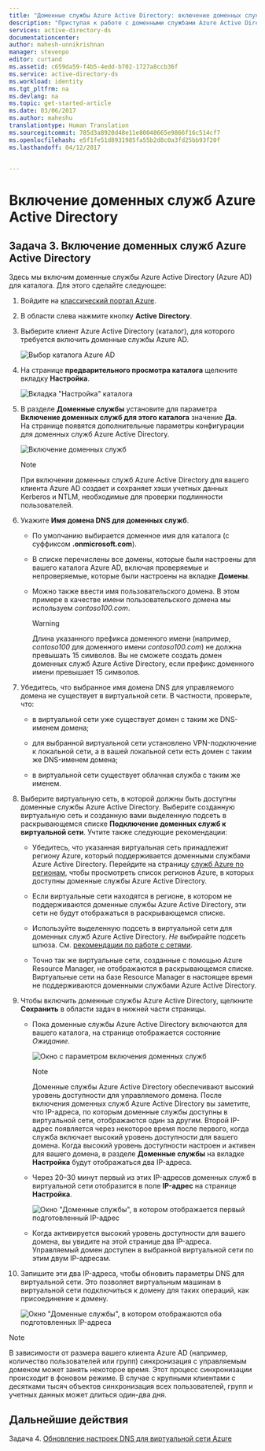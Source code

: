 ```yaml
---
title: "Доменные службы Azure Active Directory: включение доменных служб Azure Active Directory | Документация Майкрософт"
description: "Приступая к работе с доменными службами Azure Active Directory"
services: active-directory-ds
documentationcenter: 
author: mahesh-unnikrishnan
manager: stevenpo
editor: curtand
ms.assetid: c659da59-f4b5-4edd-b702-1727a8ccb36f
ms.service: active-directory-ds
ms.workload: identity
ms.tgt_pltfrm: na
ms.devlang: na
ms.topic: get-started-article
ms.date: 03/06/2017
ms.author: maheshu
translationtype: Human Translation
ms.sourcegitcommit: 785d3a8920d48e11e80048665e9866f16c514cf7
ms.openlocfilehash: e5f1fe51d8931985fa55b2d8c0a3fd25bb93f20f
ms.lasthandoff: 04/12/2017


---
```

# <a name="enable-azure-active-directory-domain-services"></a>Включение доменных служб Azure Active Directory
## <a name="task-3-enable-azure-active-directory-domain-services"></a>Задача 3. Включение доменных служб Azure Active Directory
Здесь мы включим доменные службы Azure Active Directory (Azure AD) для каталога. Для этого сделайте следующее:

1. Войдите на [классический портал Azure](https://manage.windowsazure.com).
2. В области слева нажмите кнопку **Active Directory**.
3. Выберите клиент Azure Active Directory (каталог), для которого требуется включить доменные службы Azure AD.

    ![Выбор каталога Azure AD](./media/active-directory-domain-services-getting-started/select-aad-directory.png)
4. На странице **предварительного просмотра каталога** щелкните вкладку **Настройка**.

    ![Вкладка "Настройка" каталога](./media/active-directory-domain-services-getting-started/configure-tab.png)
5. В разделе **Доменные службы** установите для параметра **Включение доменных служб для этого каталога** значение **Да**.  
    На странице появятся дополнительные параметры конфигурации для доменных служб Azure Active Directory.

    ![Включение доменных служб](./media/active-directory-domain-services-getting-started/enable-domain-services.png)

   > [!NOTE]
   > При включении доменных служб Azure Active Directory для вашего клиента Azure AD создает и сохраняет хэши учетных данных Kerberos и NTLM, необходимые для проверки подлинности пользователей.
   >
   >
6. Укажите **Имя домена DNS для доменных служб**.

   * По умолчанию выбирается доменное имя для каталога (с суффиксом **.onmicrosoft.com**).

   * В списке перечислены все домены, которые были настроены для вашего каталога Azure AD, включая проверяемые и непроверяемые, которые были настроены на вкладке **Домены**.

   * Можно также ввести имя пользовательского домена. В этом примере в качестве имени пользовательского домена мы используем *contoso100.com*.

     > [!WARNING]
     > Длина указанного префикса доменного имени (например, *contoso100* для доменного имени *contoso100.com*) не должна превышать 15 символов. Вы не сможете создать домен доменных служб Azure Active Directory, если префикс доменного имени превышает 15 символов.
     >
     >
7. Убедитесь, что выбранное имя домена DNS для управляемого домена не существует в виртуальной сети. В частности, проверьте, что:

   * в виртуальной сети уже существует домен с таким же DNS-именем домена;

   * для выбранной виртуальной сети установлено VPN-подключение к локальной сети, а в вашей локальной сети есть домен с таким же DNS-именем домена;

   * в виртуальной сети существует облачная служба с таким же именем.
8. Выберите виртуальную сеть, в которой должны быть доступны доменные службы Azure Active Directory. Выберите созданную виртуальную сеть и созданную вами выделенную подсеть в раскрывающемся списке **Подключение доменных служб к виртуальной сети**. Учтите также следующие рекомендации:

   * Убедитесь, что указанная виртуальная сеть принадлежит региону Azure, который поддерживается доменными службами Azure Active Directory. Перейдите на страницу [служб Azure по регионам](https://azure.microsoft.com/regions/#services/), чтобы просмотреть список регионов Azure, в которых доступны доменные службы Azure Active Directory.

   * Если виртуальные сети находятся в регионе, в котором не поддерживаются доменные службы Azure Active Directory, эти сети не будут отображаться в раскрывающемся списке.

   * Используйте выделенную подсеть в виртуальной сети для доменных служб Azure Active Directory. *Не* выбирайте подсеть шлюза. См. [рекомендации по работе с сетями](active-directory-ds-networking.md).

   * Точно так же виртуальные сети, созданные с помощью Azure Resource Manager, не отображаются в раскрывающемся списке. Виртуальные сети на базе Resource Manager в настоящее время не поддерживаются доменными службами Azure Active Directory.
9. Чтобы включить доменные службы Azure Active Directory, щелкните **Сохранить** в области задач в нижней части страницы. 
    * Пока доменные службы Azure Active Directory включаются для вашего каталога, на странице отображается состояние *Ожидание*.

        ![Окно с параметром включения доменных служб](./media/active-directory-domain-services-getting-started/enable-domain-services-pendingstate.png)

        > [!NOTE]
        > Доменные службы Azure Active Directory обеспечивают высокий уровень доступности для управляемого домена. После включения доменных служб Azure Active Directory вы заметите, что IP-адреса, по которым доменные службы доступны в виртуальной сети, отображаются один за другим. Второй IP-адрес появляется через некоторое время после первого, когда служба включает высокий уровень доступности для вашего домена. Когда высокий уровень доступности настроен и активен для вашего домена, в разделе **Доменные службы** на вкладке **Настройка** будут отображаться два IP-адреса.
        >
        >
    * Через 20–30 минут первый из этих IP-адресов доменных служб в виртуальной сети отобразится в поле **IP-адрес** на странице **Настройка**.

        ![Окно "Доменные службы", в котором отображается первый подготовленный IP-адрес](./media/active-directory-domain-services-getting-started/domain-services-enabled-firstdc-available.png)
    * Когда активируется высокий уровень доступности для вашего домена, вы увидите на этой странице два IP-адреса. Управляемый домен доступен в выбранной виртуальной сети по этим двум IP-адресам. 
    
10. Запишите эти два IP-адреса, чтобы обновить параметры DNS для виртуальной сети. Это позволяет виртуальным машинам в виртуальной сети подключиться к домену для таких операций, как присоединение к домену.

    ![Окно "Доменные службы", в котором отображаются оба подготовленных IP-адреса](./media/active-directory-domain-services-getting-started/domain-services-enabled-bothdcs-available.png)

> [!NOTE]
> В зависимости от размера вашего клиента Azure AD (например, количество пользователей или групп) синхронизация с управляемым доменом может занять некоторое время. Этот процесс синхронизации происходит в фоновом режиме. В случае с крупными клиентами с десятками тысяч объектов синхронизация всех пользователей, групп и учетных данных может длиться один-два дня.
>
>

## <a name="next-steps"></a>Дальнейшие действия
Задача 4. [Обновление настроек DNS для виртуальной сети Azure](active-directory-ds-getting-started-dns.md)

